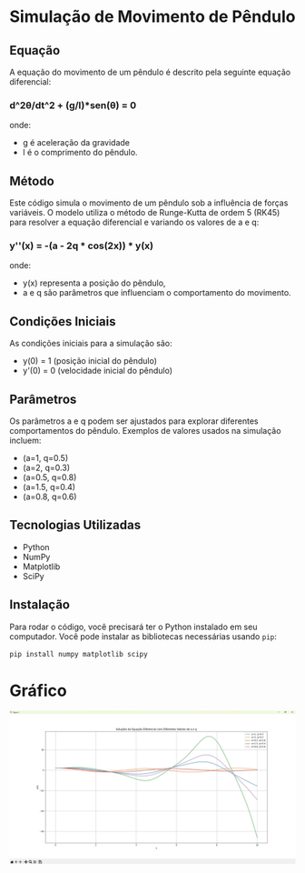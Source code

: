 # Simulação de Movimento de Pêndulo

## Equação 

A equação do movimento de um pêndulo é descrito pela seguinte equação diferencial:

### d^2θ/dt^2 + (g/l)*sen(θ) = 0

onde: 
- g é aceleração da gravidade
- l é o comprimento do pêndulo.

## Método

Este código simula o movimento de um pêndulo sob a influência de forças variáveis. O modelo utiliza o método de Runge-Kutta de ordem 5 (RK45) para resolver a equação diferencial e variando os valores de a e q:

### y''(x) = -(a - 2q * cos(2x)) * y(x)

onde:
- y(x) representa a posição do pêndulo,
- a e q são parâmetros que influenciam o comportamento do movimento.

## Condições Iniciais

As condições iniciais para a simulação são:
- y(0) = 1 (posição inicial do pêndulo)
- y'(0) = 0 (velocidade inicial do pêndulo)

## Parâmetros

Os parâmetros a e q podem ser ajustados para explorar diferentes comportamentos do pêndulo. Exemplos de valores usados na simulação incluem:
- (a=1, q=0.5)
- (a=2, q=0.3)
- (a=0.5, q=0.8)
- (a=1.5, q=0.4)
- (a=0.8, q=0.6)

## Tecnologias Utilizadas

- Python
- NumPy
- Matplotlib
- SciPy

## Instalação

Para rodar o código, você precisará ter o Python instalado em seu computador. Você pode instalar as bibliotecas necessárias usando `pip`:

```bash
pip install numpy matplotlib scipy
```

# Gráfico

![Circuito RLC](Imagem.jpg)

